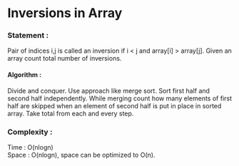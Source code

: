 Inversions in Array
=====================

<h3>
Statement :
</h3>
Pair of indices i,j is called an inversion if i < j  and array[i] > array[j].
Given an array count total number of inversions.

<h4>
Algorithm :
</h4>
Divide and conquer. Use approach like merge sort.
Sort first half and second half independently.
While merging count how many elements of first half
are skipped when an element of second half is put in place
in sorted array. Take total from each and every step.

<h3>
Complexity : 
</h3>
Time : O(nlogn)<br>
Space : O(nlogn), space can be optimized to O(n).